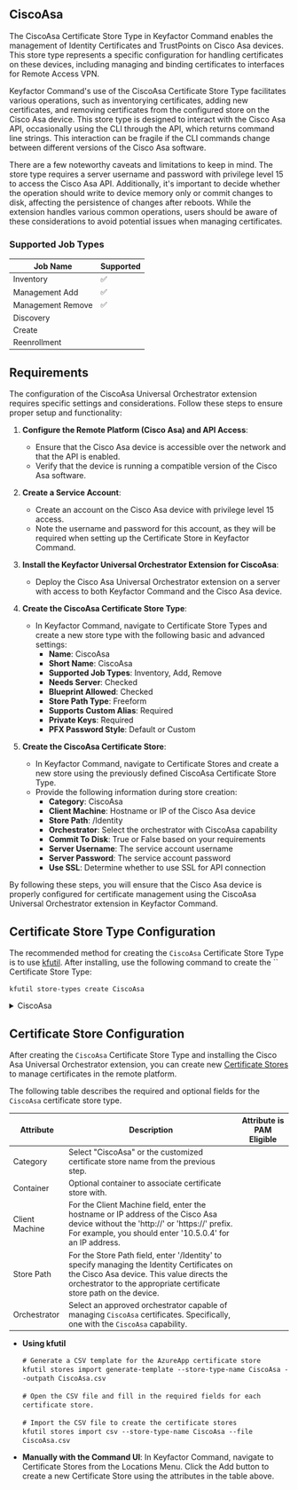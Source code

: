 ## CiscoAsa

The CiscoAsa Certificate Store Type in Keyfactor Command enables the management of Identity Certificates and TrustPoints on Cisco Asa devices. This store type represents a specific configuration for handling certificates on these devices, including managing and binding certificates to interfaces for Remote Access VPN.

Keyfactor Command's use of the CiscoAsa Certificate Store Type facilitates various operations, such as inventorying certificates, adding new certificates, and removing certificates from the configured store on the Cisco Asa device. This store type is designed to interact with the Cisco Asa API, occasionally using the CLI through the API, which returns command line strings. This interaction can be fragile if the CLI commands change between different versions of the Cisco Asa software.

There are a few noteworthy caveats and limitations to keep in mind. The store type requires a server username and password with privilege level 15 to access the Cisco Asa API. Additionally, it's important to decide whether the operation should write to device memory only or commit changes to disk, affecting the persistence of changes after reboots. While the extension handles various common operations, users should be aware of these considerations to avoid potential issues when managing certificates.



### Supported Job Types

| Job Name | Supported |
| -------- | --------- |
| Inventory | ✅ |
| Management Add | ✅ |
| Management Remove | ✅ |
| Discovery |  |
| Create |  |
| Reenrollment |  |

## Requirements

The configuration of the CiscoAsa Universal Orchestrator extension requires specific settings and considerations. Follow these steps to ensure proper setup and functionality:

1. **Configure the Remote Platform (Cisco Asa) and API Access**:
   - Ensure that the Cisco Asa device is accessible over the network and that the API is enabled.
   - Verify that the device is running a compatible version of the Cisco Asa software.

2. **Create a Service Account**:
   - Create an account on the Cisco Asa device with privilege level 15 access.
   - Note the username and password for this account, as they will be required when setting up the Certificate Store in Keyfactor Command.

3. **Install the Keyfactor Universal Orchestrator Extension for CiscoAsa**:
   - Deploy the Cisco Asa Universal Orchestrator extension on a server with access to both Keyfactor Command and the Cisco Asa device.

4. **Create the CiscoAsa Certificate Store Type**:
   - In Keyfactor Command, navigate to Certificate Store Types and create a new store type with the following basic and advanced settings:
     - **Name**: CiscoAsa
     - **Short Name**: CiscoAsa
     - **Supported Job Types**: Inventory, Add, Remove
     - **Needs Server**: Checked
     - **Blueprint Allowed**: Checked
     - **Store Path Type**: Freeform
     - **Supports Custom Alias**: Required
     - **Private Keys**: Required
     - **PFX Password Style**: Default or Custom

5. **Create the CiscoAsa Certificate Store**:
   - In Keyfactor Command, navigate to Certificate Stores and create a new store using the previously defined CiscoAsa Certificate Store Type.
   - Provide the following information during store creation:
     - **Category**: CiscoAsa
     - **Client Machine**: Hostname or IP of the Cisco Asa device
     - **Store Path**: /Identity
     - **Orchestrator**: Select the orchestrator with CiscoAsa capability
     - **Commit To Disk**: True or False based on your requirements
     - **Server Username**: The service account username
     - **Server Password**: The service account password
     - **Use SSL**: Determine whether to use SSL for API connection

By following these steps, you will ensure that the Cisco Asa device is properly configured for certificate management using the CiscoAsa Universal Orchestrator extension in Keyfactor Command.



## Certificate Store Type Configuration

The recommended method for creating the `CiscoAsa` Certificate Store Type is to use [kfutil](https://github.com/Keyfactor/kfutil). After installing, use the following command to create the `` Certificate Store Type:

```shell
kfutil store-types create CiscoAsa
```

<details><summary>CiscoAsa</summary>

Create a store type called `CiscoAsa` with the attributes in the tables below:

### Basic Tab
| Attribute | Value | Description |
| --------- | ----- | ----- |
| Name | CiscoAsa | Display name for the store type (may be customized) |
| Short Name | CiscoAsa | Short display name for the store type |
| Capability | CiscoAsa | Store type name orchestrator will register with. Check the box to allow entry of value |
| Supported Job Types (check the box for each) | Add, Discovery, Remove | Job types the extension supports |
| Supports Add | ✅ | Check the box. Indicates that the Store Type supports Management Add |
| Supports Remove | ✅ | Check the box. Indicates that the Store Type supports Management Remove |
| Supports Discovery |  |  Indicates that the Store Type supports Discovery |
| Supports Reenrollment |  |  Indicates that the Store Type supports Reenrollment |
| Supports Create |  |  Indicates that the Store Type supports store creation |
| Needs Server | ✅ | Determines if a target server name is required when creating store |
| Blueprint Allowed | ✅ | Determines if store type may be included in an Orchestrator blueprint |
| Uses PowerShell |  | Determines if underlying implementation is PowerShell |
| Requires Store Password |  | Determines if a store password is required when configuring an individual store. |
| Supports Entry Password |  | Determines if an individual entry within a store can have a password. |

The Basic tab should look like this:

![CiscoAsa Basic Tab](../docsource/images/CiscoAsa-basic-store-type-dialog.png)

### Advanced Tab
| Attribute | Value | Description |
| --------- | ----- | ----- |
| Supports Custom Alias | Required | Determines if an individual entry within a store can have a custom Alias. |
| Private Key Handling | Required | This determines if Keyfactor can send the private key associated with a certificate to the store. Required because IIS certificates without private keys would be invalid. |
| PFX Password Style | Default | 'Default' - PFX password is randomly generated, 'Custom' - PFX password may be specified when the enrollment job is created (Requires the Allow Custom Password application setting to be enabled.) |

The Advanced tab should look like this:

![CiscoAsa Advanced Tab](../docsource/images/CiscoAsa-advanced-store-type-dialog.png)

### Custom Fields Tab
Custom fields operate at the certificate store level and are used to control how the orchestrator connects to the remote target server containing the certificate store to be managed. The following custom fields should be added to the store type:

| Name | Display Name | Type | Default Value/Options | Required | Description |
| ---- | ------------ | ---- | --------------------- | -------- | ----------- |


The Custom Fields tab should look like this:

![CiscoAsa Custom Fields Tab](../docsource/images/CiscoAsa-custom-fields-store-type-dialog.png)



</details>

## Certificate Store Configuration

After creating the `CiscoAsa` Certificate Store Type and installing the Cisco Asa Universal Orchestrator extension, you can create new [Certificate Stores](https://software.keyfactor.com/Core-OnPrem/Current/Content/ReferenceGuide/Certificate%20Stores.htm?Highlight=certificate%20store) to manage certificates in the remote platform.

The following table describes the required and optional fields for the `CiscoAsa` certificate store type.

| Attribute | Description | Attribute is PAM Eligible |
| --------- | ----------- | ------------------------- |
| Category | Select "CiscoAsa" or the customized certificate store name from the previous step. | |
| Container | Optional container to associate certificate store with. | |
| Client Machine | For the Client Machine field, enter the hostname or IP address of the Cisco Asa device without the 'http://' or 'https://' prefix. For example, you should enter '10.5.0.4' for an IP address. | |
| Store Path | For the Store Path field, enter '/Identity' to specify managing the Identity Certificates on the Cisco Asa device. This value directs the orchestrator to the appropriate certificate store path on the device. | |
| Orchestrator | Select an approved orchestrator capable of managing `CiscoAsa` certificates. Specifically, one with the `CiscoAsa` capability. | |

* **Using kfutil**

    ```shell
    # Generate a CSV template for the AzureApp certificate store
    kfutil stores import generate-template --store-type-name CiscoAsa --outpath CiscoAsa.csv

    # Open the CSV file and fill in the required fields for each certificate store.

    # Import the CSV file to create the certificate stores
    kfutil stores import csv --store-type-name CiscoAsa --file CiscoAsa.csv
    ```

* **Manually with the Command UI**: In Keyfactor Command, navigate to Certificate Stores from the Locations Menu. Click the Add button to create a new Certificate Store using the attributes in the table above.